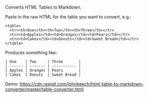 Converts HTML Tables to Markdown.

Paste in the raw HTML for the table you want to convert, e.g.:
```
<table>
  <tr><th>One</th><th>Two</th><th>Three</th></tr>
  <tr><td>Apples</td><td>Oranges</td><td>Pears</td></tr>
  <tr><td>Cakes</td><td>Donuts</td><td>Sweet Bread</td></tr>
</table>
```

Produces something like:
```
| One    | Two     | Three       |
| ------ | ------- | ----------- |
| Apples | Oranges | Pears       |
| Cakes  | Donuts  | Sweet Bread |
```

Demo:
https://cdn.rawgit.com/johnbeech/html-table-to-markdown-converter/master/table-converter.html
